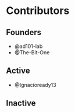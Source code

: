 # Contributors

## Founders

* @ad101-lab
* @The-Bit-One

## Active

* @Ignacioready13

## Inactive
